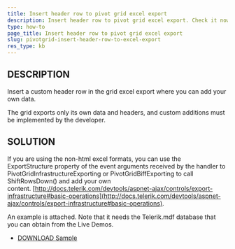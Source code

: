 ```yaml
---
title: Insert header row to pivot grid excel export
description: Insert header row to pivot grid excel export. Check it now!
type: how-to
page_title: Insert header row to pivot grid excel export
slug: pivotgrid-insert-header-row-to-excel-export
res_type: kb
---
```



## DESCRIPTION

Insert a custom header row in the grid excel export where you can add your own data.

The grid exports only its own data and headers, and custom additions must be implemented by the developer.

## SOLUTION

If you are using the non-html excel formats, you can use the ExportStructure property of the event arguments received by the handler to PivotGridInfrastructureExporting or PivotGridBiffExporting to call ShiftRowsDown() and add your own content. [http://docs.telerik.com/devtools/aspnet-ajax/controls/export-infrastructure#basic-operations](http://docs.telerik.com/devtools/aspnet-ajax/controls/export-infrastructure#basic-operations).

An example is attached. Note that it needs the Telerik.mdf database that you can obtain from the Live Demos.

- [DOWNLOAD Sample](files/pivotgrid-modify-excel-add-row.zip) 

 